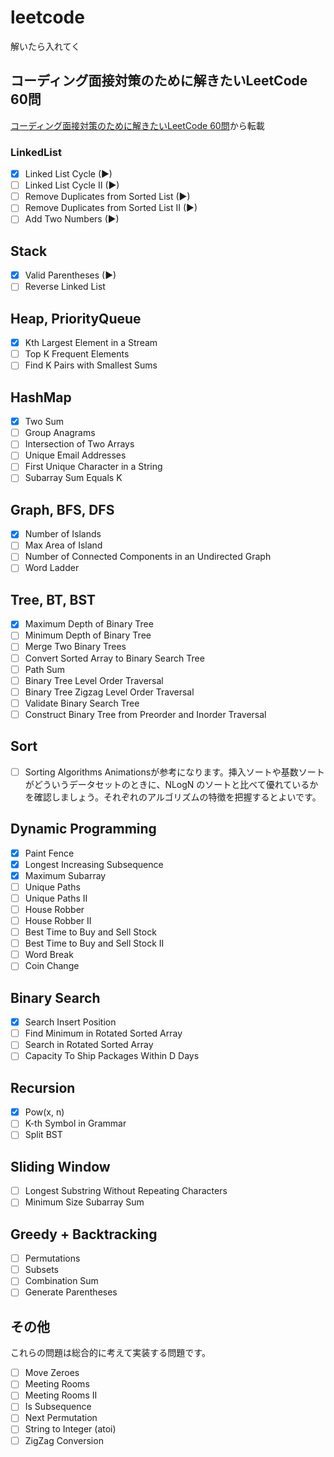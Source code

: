 # leetcode
解いたら入れてく
## コーディング面接対策のために解きたいLeetCode 60問
[コーディング面接対策のために解きたいLeetCode 60問](https://1kohei1.com/leetcode/)から転載
### LinkedList
- [x] Linked List Cycle (▶)
- [ ] Linked List Cycle II (▶)
- [ ] Remove Duplicates from Sorted List (▶)
- [ ] Remove Duplicates from Sorted List II (▶)
- [ ] Add Two Numbers (▶)
## Stack
- [x] Valid Parentheses (▶)
- [ ] Reverse Linked List
## Heap, PriorityQueue
- [x]  Kth Largest Element in a Stream
- [ ] Top K Frequent Elements
- [ ] Find K Pairs with Smallest Sums
## HashMap
- [x] Two Sum
- [ ] Group Anagrams
- [ ] Intersection of Two Arrays
- [ ] Unique Email Addresses
- [ ] First Unique Character in a String
- [ ] Subarray Sum Equals K
## Graph, BFS, DFS
- [x] Number of Islands
- [ ] Max Area of Island
- [ ] Number of Connected Components in an Undirected Graph
- [ ] Word Ladder
## Tree, BT, BST
- [x] Maximum Depth of Binary Tree
- [ ] Minimum Depth of Binary Tree
- [ ] Merge Two Binary Trees
- [ ] Convert Sorted Array to Binary Search Tree
- [ ] Path Sum
- [ ] Binary Tree Level Order Traversal
- [ ] Binary Tree Zigzag Level Order Traversal
- [ ] Validate Binary Search Tree
- [ ] Construct Binary Tree from Preorder and Inorder Traversal
## Sort
- [ ] Sorting Algorithms Animationsが参考になります。挿入ソートや基数ソートがどういうデータセットのときに、NLogN のソートと比べて優れているかを確認しましょう。それぞれのアルゴリズムの特徴を把握するとよいです。
## Dynamic Programming
- [x] Paint Fence
- [x] Longest Increasing Subsequence
- [x] Maximum Subarray
- [ ] Unique Paths
- [ ] Unique Paths II
- [ ] House Robber
- [ ] House Robber II
- [ ] Best Time to Buy and Sell Stock
- [ ] Best Time to Buy and Sell Stock II
- [ ] Word Break
- [ ] Coin Change
## Binary Search
- [x] Search Insert Position
- [ ] Find Minimum in Rotated Sorted Array
- [ ] Search in Rotated Sorted Array
- [ ] Capacity To Ship Packages Within D Days
## Recursion
- [x] Pow(x, n)
- [ ] K-th Symbol in Grammar
- [ ] Split BST
## Sliding Window
- [ ] Longest Substring Without Repeating Characters
- [ ] Minimum Size Subarray Sum
## Greedy + Backtracking
- [ ] Permutations
- [ ] Subsets
- [ ] Combination Sum
- [ ] Generate Parentheses
## その他
これらの問題は総合的に考えて実装する問題です。

- [ ] Move Zeroes
- [ ] Meeting Rooms
- [ ] Meeting Rooms II
- [ ] Is Subsequence
- [ ] Next Permutation
- [ ] String to Integer (atoi)
- [ ] ZigZag Conversion
